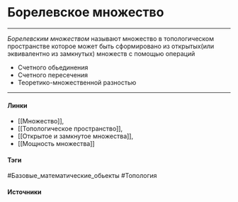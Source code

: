 # Борелевское множество
***
*Борелевским множеством* называют множество в топологическом пространстве которое может быть сформировано из открытых(или эквивалентно из замкнутых) множеств с помощью операций
- Счетного обьединения
- Счетного пересечения
- Теоретико-множественной разностью
***
#### Линки
- [[Множество]],
- [[Топологическое пространство]],
- [[Открытое и замкнутое множества]],
- [[Мощность множества]]
#### Тэги
 #Базовые_математические_обьекты 
 #Топология 
#### Источники
